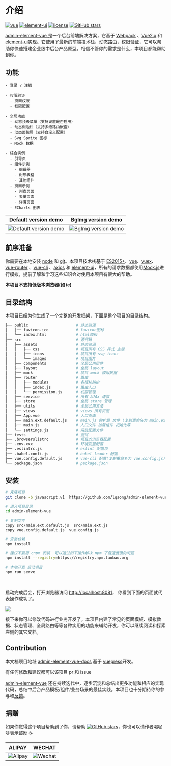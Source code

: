 # 介绍

[![vue](https://img.shields.io/badge/vue-2.6.10-brightgreen.svg)](https://github.com/vuejs/vue)
[![element-ui](https://img.shields.io/badge/element--ui-2.13.0-brightgreen.svg)](https://github.com/ElemeFE/element)
[![license](https://img.shields.io/github/license/mashape/apistatus.svg)](https://github.com/lqsong/admin-element-vue/blob/javascript.v1/LICENSE)
[![GitHub stars](https://img.shields.io/github/stars/lqsong/admin-element-vue.svg?style=social&label=Stars)](https://github.com/lqsong/admin-element-vue)


[admin-element-vue <Version />](http://jsv1-demo.admin-element-vue.liqingsong.cc/) 是一个后台前端解决方案，它基于 [Webpack](https://github.com/webpack/webpack) 、[Vue2.x](https://github.com/vuejs/vue) 和 [element-ui](https://github.com/ElemeFE/element)实现。它使用了最新的前端技术栈，动态路由，权限验证，它可以帮助你快速搭建企业级中后台产品原型。相信不管你的需求是什么，本项目都能帮助到你。


## 功能

```
- 登录 / 注销

- 权限验证
  - 页面权限
  - 权限配置

- 全局功能
  - 动态顶级菜单（支持设置是否启用）
  - 动态侧边栏（支持多级路由嵌套）
  - 动态面包屑（支持自定义配置）
  - Svg Sprite 图标
  - Mock 数据

- 综合实例
  - 引导页
  - 组件示例
    - 编辑器
    - 树形表格
    - 其他组件  
  - 页面示例
    - 列表页面
    - 表单页面
    - 详情页面
  - ECharts 图表
```

**[Default version demo](http://jsv1-demo.admin-element-vue.liqingsong.cc/)**             |  **[BgImg version demo](http://bgimg-demo.admin-element-vue.liqingsong.cc/)**
:-------------------------:|:-------------------------:
![Default version demo](https://gitee.com/lqsong/public/raw/master/admin-element-vue/admin1.png)  |  ![BgImg version demo](https://gitee.com/lqsong/public/raw/master/admin-element-vue/admin2.png)


## 前序准备

你需要在本地安装 [node](http://nodejs.org/) 和 [git](https://git-scm.com/)。本项目技术栈基于 [ES2015+](http://es6.ruanyifeng.com/)、[vue](https://cn.vuejs.org/index.html)、[vuex](https://vuex.vuejs.org/zh-cn/)、[vue-router](https://router.vuejs.org/zh-cn/) 、[vue-cli](https://github.com/vuejs/vue-cli) 、[axios](https://github.com/axios/axios) 和 [element-ui](https://github.com/ElemeFE/element)，所有的请求数据都使用[Mock.js](https://github.com/nuysoft/Mock)进行模拟，提前了解和学习这些知识会对使用本项目有很大的帮助。

**本项目不支持低版本浏览器(如 ie)**

## 目录结构

本项目已经为你生成了一个完整的开发框架，下面是整个项目的目录结构。

```bash
├── public                     # 静态资源
│   │── favicon.ico            # favicon图标
│   └── index.html             # html模板
├── src                        # 源代码
│   ├── assets                 # 静态资源
│   │   ├── css                # 项目所有 CSS 样式 主题
│   │   ├── icons              # 项目所有 svg icons
│   │   └── images             # 项目图片
│   ├── components             # 全局公用组件
│   ├── layout                 # 全局 layout
│   ├── mock                   # 项目 mock 模拟数据
│   ├── router                 # 路由
│   │   ├── modules            # 各模块路由
│   │   ├── index.js           # 路由入口
│   │   └── permission.js      # 权限管理
│   ├── service                # 所有 AJAx 请求
│   ├── store                  # 全局 store 管理
│   ├── utils                  # 全局公用方法
│   ├── views                  # views 所有页面
│   ├── App.vue                # 入口页面
│   ├── main.ext.default.js    # main.js 的扩展 文件 (复制重命名为 main.ext.js)
│   ├── main.js                # 入口文件 加载组件 初始化等
│   └── settings.js            # 系统配置文件
├── tests                      # 测试
├── .browserslistrc            # 项目的浏览器配置
├── .env.xxx                   # 环境变量配置
├── .eslintrc.js               # eslint 配置项
├── .babel.confi.js            # babel-loader 配置
├── vue.config.default.js      # vue-cli 配置(复制重命名为 vue.config.js)
└── package.json               # package.json
```

## 安装

```bash
# 克隆项目
git clone -b javascript.v1  https://github.com/lqsong/admin-element-vue.git

# 进入项目目录
cd admin-element-vue

# 复制文件
copy src/main.ext.default.js  src/main.ext.js
copy vue.config.default.js  vue.config.js

# 安装依赖
npm install

# 建议不要用 cnpm 安装  可以通过如下操作解决 npm 下载速度慢的问题
npm install --registry=https://registry.npm.taobao.org

# 本地开发 启动项目
npm run serve
```


<br/>

启动完成后会，打开浏览器访问 [http://localhost:8081](http://localhost:8081)， 你看到下面的页面就代表操作成功了。

![](https://gitee.com/lqsong/public/raw/master/admin-element-vue/admin1.png)

接下来你可以修改代码进行业务开发了，本项目内建了常见的页面模板、模拟数据、状态管理、全局路由等等各种实用的功能来辅助开发，你可以继续阅读和探索左侧的其它文档。


## Contribution

本文档项目地址 [admin-element-vue-docs](https://github.com/lqsong/admin-element-vue-docs) 基于 [vuepress](https://github.com/vuejs/vuepress)开发。

有任何修改和建议都可以该项目 pr 和 issue

[admin-element-vue](https://github.com/lqsong/admin-element-vue) 还在持续迭代中，逐步沉淀和总结出更多功能和相应的实现代码，总结中后台产品模板/组件/业务场景的最佳实践。本项目也十分期待你的参与和[反馈](https://github.com/lqsong/admin-element-vue/issues)。

## 捐赠

如果你觉得这个项目帮助到了你，请帮助 [![GitHub stars](https://img.shields.io/github/stars/lqsong/admin-element-vue.svg?style=social&label=Stars)](https://github.com/lqsong/admin-element-vue)，你也可以请作者喝咖啡表示鼓励 :coffee:

**ALIPAY**             |  **WECHAT**
:-------------------------:|:-------------------------:
![Alipay](https://gitee.com/lqsong/public/raw/master/common/Alipay.png)  |  ![Wechat](https://gitee.com/lqsong/public/raw/master/common/Wechat.png)
